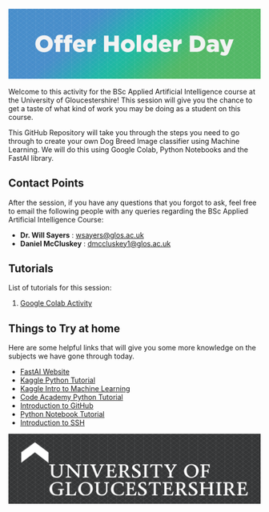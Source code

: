 ![Tasterheader](IMG-All/tasterheader.png)

Welcome to this activity for the BSc Applied Artificial Intelligence course at the University of Gloucestershire! This session will give you the chance to get a taste of what kind of work you may be doing as a student on this course.

This GitHub Repository will take you through the steps you need to go through to create your own Dog Breed Image classifier using Machine Learning.
We will do this using Google Colab, Python Notebooks and the FastAI library.

## Contact Points
After the session, if you have any questions that you forgot to ask, feel free to email the following people with any queries regarding the BSc Applied Artificial Intelligence Course:

- **Dr. Will Sayers** : [wsayers@glos.ac.uk](mailto:wsayers@glos.ac.uk)
- **Daniel McCluskey** : [dmccluskey1@glos.ac.uk](mailto:dmccluskey1@glos.ac.uk)

## Tutorials
List of tutorials for this session:

1. [Google Colab Activity](https://colab.research.google.com/drive/11eKNC2xuJGvnbvTc6ux613QWszXPpOLS#scrollTo=jD2HjilnLztW)

## Things to Try at home
Here are some helpful links that will give you some more knowledge on the subjects we have gone through today.

- [FastAI Website](https://www.fast.ai/)
- [Kaggle Python Tutorial](https://www.kaggle.com/learn/python)
- [Kaggle Intro to Machine Learning](https://www.kaggle.com/learn/intro-to-machine-learning)
- [Code Academy Python Tutorial](https://www.codecademy.com/catalog/language/python)
- [Introduction to GitHub](https://guides.github.com/activities/hello-world/)
- [Python Notebook Tutorial](https://www.dataquest.io/blog/jupyter-notebook-tutorial/)
- [Introduction to SSH](https://www.hostinger.co.uk/tutorials/ssh-tutorial-how-does-ssh-work)

![Tasterheader](IMG-All/uoglogo.png)
